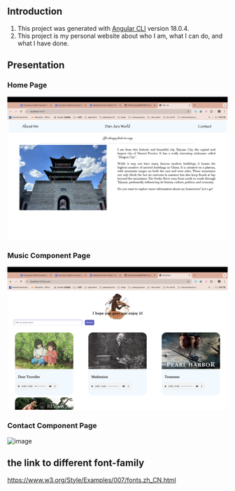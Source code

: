 ## Introduction
1. This project was generated with [Angular CLI](https://github.com/angular/angular-cli) version 18.0.4.
2. This project is my personal website about who I am, what I can do, and what I have done.



## Presentation
### Home Page
![image](https://github.com/Dan-CodeVoyager/danjia/blob/master/Home%20Page.png)


### Music Component Page
![image](https://github.com/Dan-CodeVoyager/danjia/blob/master/Music%20Component%20Page.png)


### Contact Component Page
![image](https://github.com/Dan-CodeVoyager/danjia/blob/master/Contact%20Compomnent%20Page.png)



## the link to different font-family

https://www.w3.org/Style/Examples/007/fonts.zh_CN.html
